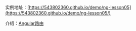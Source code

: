 实例地址：[https://543802360.github.io/demo/ng-lesson05](https://543802360.github.io/demo/ng-lesson05/)

介绍：[Angular路由](https://543802360.github.io/2017/08/13/angular%E8%B7%AF%E7%94%B1/)

